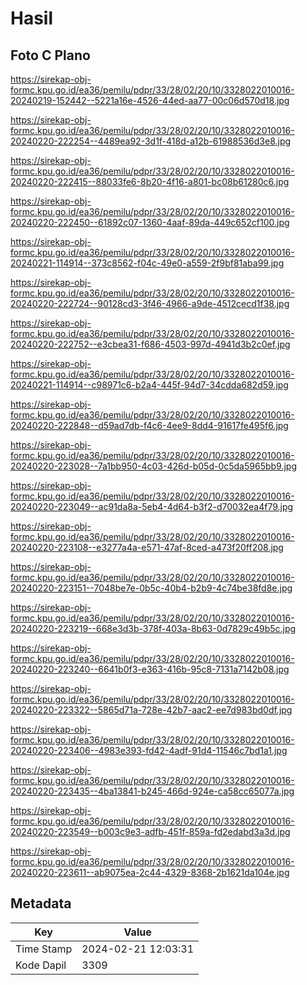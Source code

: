 # Hasil

## Foto C Plano

https://sirekap-obj-formc.kpu.go.id/ea36/pemilu/pdpr/33/28/02/20/10/3328022010016-20240219-152442--5221a16e-4526-44ed-aa77-00c06d570d18.jpg

https://sirekap-obj-formc.kpu.go.id/ea36/pemilu/pdpr/33/28/02/20/10/3328022010016-20240220-222254--4489ea92-3d1f-418d-a12b-61988536d3e8.jpg

https://sirekap-obj-formc.kpu.go.id/ea36/pemilu/pdpr/33/28/02/20/10/3328022010016-20240220-222415--88033fe6-8b20-4f16-a801-bc08b61280c6.jpg

https://sirekap-obj-formc.kpu.go.id/ea36/pemilu/pdpr/33/28/02/20/10/3328022010016-20240220-222450--61892c07-1360-4aaf-89da-449c652cf100.jpg

https://sirekap-obj-formc.kpu.go.id/ea36/pemilu/pdpr/33/28/02/20/10/3328022010016-20240221-114914--373c8562-f04c-49e0-a559-2f9bf81aba99.jpg

https://sirekap-obj-formc.kpu.go.id/ea36/pemilu/pdpr/33/28/02/20/10/3328022010016-20240220-222724--90128cd3-3f46-4966-a9de-4512cecd1f38.jpg

https://sirekap-obj-formc.kpu.go.id/ea36/pemilu/pdpr/33/28/02/20/10/3328022010016-20240220-222752--e3cbea31-f686-4503-997d-4941d3b2c0ef.jpg

https://sirekap-obj-formc.kpu.go.id/ea36/pemilu/pdpr/33/28/02/20/10/3328022010016-20240221-114914--c98971c6-b2a4-445f-94d7-34cdda682d59.jpg

https://sirekap-obj-formc.kpu.go.id/ea36/pemilu/pdpr/33/28/02/20/10/3328022010016-20240220-222848--d59ad7db-f4c6-4ee9-8dd4-91617fe495f6.jpg

https://sirekap-obj-formc.kpu.go.id/ea36/pemilu/pdpr/33/28/02/20/10/3328022010016-20240220-223028--7a1bb950-4c03-426d-b05d-0c5da5965bb9.jpg

https://sirekap-obj-formc.kpu.go.id/ea36/pemilu/pdpr/33/28/02/20/10/3328022010016-20240220-223049--ac91da8a-5eb4-4d64-b3f2-d70032ea4f79.jpg

https://sirekap-obj-formc.kpu.go.id/ea36/pemilu/pdpr/33/28/02/20/10/3328022010016-20240220-223108--e3277a4a-e571-47af-8ced-a473f20ff208.jpg

https://sirekap-obj-formc.kpu.go.id/ea36/pemilu/pdpr/33/28/02/20/10/3328022010016-20240220-223151--7048be7e-0b5c-40b4-b2b9-4c74be38fd8e.jpg

https://sirekap-obj-formc.kpu.go.id/ea36/pemilu/pdpr/33/28/02/20/10/3328022010016-20240220-223219--668e3d3b-378f-403a-8b63-0d7829c49b5c.jpg

https://sirekap-obj-formc.kpu.go.id/ea36/pemilu/pdpr/33/28/02/20/10/3328022010016-20240220-223240--6641b0f3-e363-416b-95c8-7131a7142b08.jpg

https://sirekap-obj-formc.kpu.go.id/ea36/pemilu/pdpr/33/28/02/20/10/3328022010016-20240220-223322--5865d71a-728e-42b7-aac2-ee7d983bd0df.jpg

https://sirekap-obj-formc.kpu.go.id/ea36/pemilu/pdpr/33/28/02/20/10/3328022010016-20240220-223406--4983e393-fd42-4adf-91d4-11546c7bd1a1.jpg

https://sirekap-obj-formc.kpu.go.id/ea36/pemilu/pdpr/33/28/02/20/10/3328022010016-20240220-223435--4ba13841-b245-466d-924e-ca58cc65077a.jpg

https://sirekap-obj-formc.kpu.go.id/ea36/pemilu/pdpr/33/28/02/20/10/3328022010016-20240220-223549--b003c9e3-adfb-451f-859a-fd2edabd3a3d.jpg

https://sirekap-obj-formc.kpu.go.id/ea36/pemilu/pdpr/33/28/02/20/10/3328022010016-20240220-223611--ab9075ea-2c44-4329-8368-2b1621da104e.jpg


## Metadata

| Key        | Value               |
| ---------- | ------------------- |
| Time Stamp | 2024-02-21 12:03:31 |
| Kode Dapil | 3309                |



